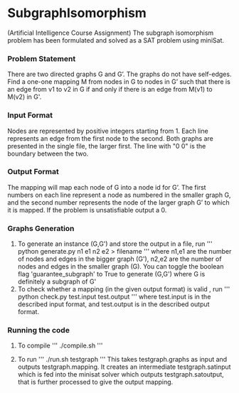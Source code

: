 # SubgraphIsomorphism
(Artificial Intelligence Course Assignment)
The subgraph isomorphism problem has been formulated and solved as a SAT problem using miniSat. 

### Problem Statement
There are two directed graphs G and G’. The graphs do not have self-edges. Find a one-one mapping M from nodes in G to nodes in G’ such that there is an edge from v1 to v2 in G if and only if there is an edge from M(v1) to M(v2) in G'.

### Input Format
Nodes are represented by positive integers starting from 1. Each line represents an edge from the first node to the second. Both graphs are presented in the single file, the larger first. The line with "0 0" is the boundary between the two.

### Output Format
The mapping will map each node of G into a node id for G’. The first numbers on each line represent a node as numbered in the smaller graph G, and the second number represents the node of the larger graph G’ to which it is mapped. If the problem is unsatisfiable output a 0.

### Graphs Generation
1. To generate an instance (G,G') and store the output in a file, run
'''
python generate.py n1 e1 n2 e2 > filename
'''
where n1,e1 are the number of nodes and edges in the bigger graph (G'), n2,e2 are the number of nodes and edges in the smaller graph (G). You can toggle the boolean flag 'guarantee_subgraph' to True to generate (G,G') where G is definitely a subgraph of G'
2. To check whether a mapping (in the given output format) is valid , run
'''
python check.py test.input test.output
'''
where test.input is in the described input format, and test.output is in the described output format.

### Running the code
1. To compile
'''
./compile.sh
'''

2. To run
'''
./run.sh testgraph
'''
This takes testgraph.graphs as input and outputs testgraph.mapping. It creates an intermediate testgraph.satinput which is fed into the minisat solver which outputs testgraph.satoutput, that is further processed to give the output mapping.




